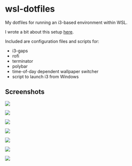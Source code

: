 # wsl-dotfiles
My dotfiles for running an i3-based environment within WSL.

I wrote a bit about this setup [here](https://tbrindus.ca/ricing-wsl/).

Included are configuration files and scripts for:

* i3-gaps
* rofi
* terminator
* polybar
* time-of-day dependent wallpaper switcher
* script to launch i3 from Windows

## Screenshots

![](https://i.imgur.com/X5fdyWV.png)

![](https://i.imgur.com/dn2HI6v.png)

![](https://i.imgur.com/vVw549M.jpg)

![](https://i.imgur.com/yozg3VS.png)

![](https://i.imgur.com/32yRZve.jpg)

![](https://i.imgur.com/MyKg0fO.jpg)

![](https://i.imgur.com/yCkRMKv.png)
